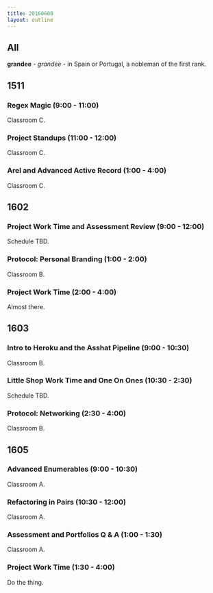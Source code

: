 ```yaml
---
title: 20160608
layout: outline
---
```


## All

**grandee** - _grandee_ - in Spain or Portugal, a nobleman of the first rank.


## 1511

### Regex Magic (9:00 - 11:00)

Classroom C.

### Project Standups (11:00 - 12:00)

Classroom C.

### Arel and Advanced Active Record (1:00 - 4:00)

Classroom C.


## 1602

### Project Work Time and Assessment Review (9:00 - 12:00)

Schedule TBD.

### Protocol: Personal Branding (1:00 - 2:00)

Classroom B.

### Project Work Time (2:00 - 4:00)

Almost there.


## 1603

### Intro to Heroku and the Asshat Pipeline (9:00 - 10:30)

Classroom B.

### Little Shop Work Time and One On Ones (10:30 - 2:30)

Schedule TBD.

### Protocol: Networking (2:30 - 4:00)

Classroom B.


## 1605

### Advanced Enumerables (9:00 - 10:30)

Classroom A.

### Refactoring in Pairs (10:30 - 12:00)

Classroom A.

### Assessment and Portfolios Q & A (1:00 - 1:30)

Classroom A.

### Project Work Time (1:30 - 4:00)

Do the thing.
